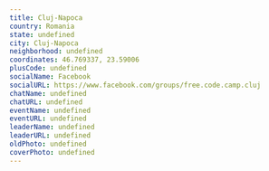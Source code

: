 ```yaml
---
title: Cluj-Napoca
country: Romania
state: undefined
city: Cluj-Napoca
neighborhood: undefined
coordinates: 46.769337, 23.59006
plusCode: undefined
socialName: Facebook
socialURL: https://www.facebook.com/groups/free.code.camp.cluj
chatName: undefined
chatURL: undefined
eventName: undefined
eventURL: undefined
leaderName: undefined
leaderURL: undefined
oldPhoto: undefined
coverPhoto: undefined
---
```

